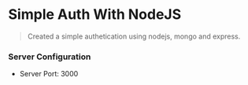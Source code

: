 # Simple Auth With NodeJS
> Created a simple authetication using nodejs, mongo and express.

### Server Configuration
- Server Port: 3000
